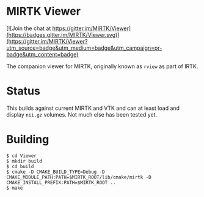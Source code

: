 # MIRTK Viewer

[![Join the chat at https://gitter.im/MIRTK/Viewer](https://badges.gitter.im/MIRTK/Viewer.svg)](https://gitter.im/MIRTK/Viewer?utm_source=badge&utm_medium=badge&utm_campaign=pr-badge&utm_content=badge)

The companion viewer for MIRTK, originally known as `rview` as part of IRTK.

# Status

This builds against current MIRTK and VTK and can at least load and display
`nii.gz` volumes. Not much else has been tested yet. 

# Building

```
$ cd Viewer
$ mkdir build
$ cd build
$ cmake -D CMAKE_BUILD_TYPE=Debug -D CMAKE_MODULE_PATH:PATH=$MIRTK_ROOT/lib/cmake/mirtk -D CMAKE_INSTALL_PREFIX:PATH=$MIRTK_ROOT ..
$ make
```


